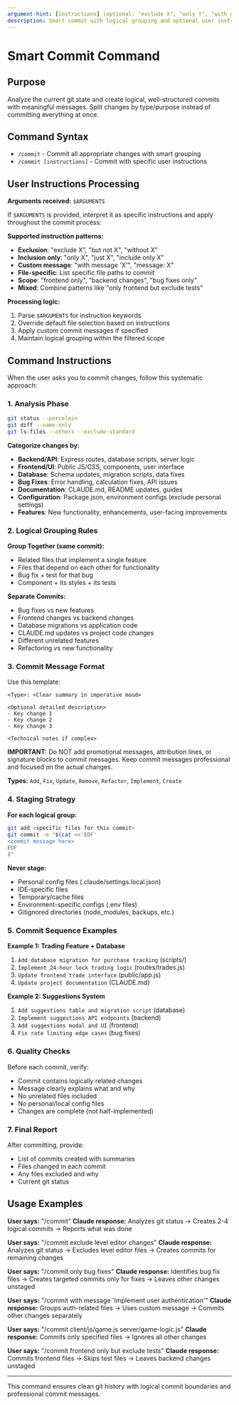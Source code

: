 ```yaml
---
argument-hint: [instructions] (optional: "exclude X", "only Y", "with message 'Z'", specific files)
description: Smart commit with logical grouping and optional user instructions
---
```


# Smart Commit Command

## Purpose
Analyze the current git state and create logical, well-structured commits with meaningful messages. Split changes by type/purpose instead of committing everything at once.

## Command Syntax
- `/commit` - Commit all appropriate changes with smart grouping
- `/commit [instructions]` - Commit with specific user instructions

## User Instructions Processing

**Arguments received:** `$ARGUMENTS`

If `$ARGUMENTS` is provided, interpret it as specific instructions and apply throughout the commit process:

**Supported instruction patterns:**
- **Exclusion**: "exclude X", "but not X", "without X"
- **Inclusion only**: "only X", "just X", "include only X"
- **Custom message**: "with message 'X'", "message: X"
- **File-specific**: List specific file paths to commit
- **Scope**: "frontend only", "backend changes", "bug fixes only"
- **Mixed**: Combine patterns like "only frontend but exclude tests"

**Processing logic:**
1. Parse `$ARGUMENTS` for instruction keywords
2. Override default file selection based on instructions
3. Apply custom commit messages if specified
4. Maintain logical grouping within the filtered scope

## Command Instructions

When the user asks you to commit changes, follow this systematic approach:

### 1. Analysis Phase
```bash
git status --porcelain
git diff --name-only
git ls-files --others --exclude-standard
```

**Categorize changes by:**
- **Backend/API**: Express routes, database scripts, server logic
- **Frontend/UI**: Public JS/CSS, components, user interface
- **Database**: Schema updates, migration scripts, data fixes
- **Bug Fixes**: Error handling, calculation fixes, API issues
- **Documentation**: CLAUDE.md, README updates, guides
- **Configuration**: Package.json, environment configs (exclude personal settings)
- **Features**: New functionality, enhancements, user-facing improvements

### 2. Logical Grouping Rules

**Group Together (same commit):**
- Related files that implement a single feature
- Files that depend on each other for functionality
- Bug fix + test for that bug
- Component + its styles + its tests

**Separate Commits:**
- Bug fixes vs new features
- Frontend changes vs backend changes
- Database migrations vs application code
- CLAUDE.md updates vs project code changes
- Different unrelated features
- Refactoring vs new functionality

### 3. Commit Message Format

Use this template:
```
<Type>: <Clear summary in imperative mood>

<Optional detailed description>
- Key change 1
- Key change 2
- Key change 3

<Technical notes if complex>
```

**IMPORTANT:** Do NOT add promotional messages, attribution lines, or signature blocks to commit messages. Keep commit messages professional and focused on the actual changes.

**Types:** `Add`, `Fix`, `Update`, `Remove`, `Refactor`, `Implement`, `Create`

### 4. Staging Strategy

**For each logical group:**
```bash
git add <specific files for this commit>
git commit -m "$(cat <<'EOF'
<commit message here>
EOF
)"
```

**Never stage:**
- Personal config files (.claude/settings.local.json)
- IDE-specific files
- Temporary/cache files
- Environment-specific configs (.env files)
- Gitignored directories (node_modules, backups, etc.)

### 5. Commit Sequence Examples

**Example 1: Trading Feature + Database**
1. `Add database migration for purchase tracking` (scripts/)
2. `Implement 24-hour lock trading logic` (routes/trades.js)
3. `Update frontend trade interface` (public/app.js)
4. `Update project documentation` (CLAUDE.md)

**Example 2: Suggestions System**
1. `Add suggestions table and migration script` (database)
2. `Implement suggestions API endpoints` (backend)
3. `Add suggestions modal and UI` (frontend)
4. `Fix rate limiting edge cases` (bug fixes)

### 6. Quality Checks

Before each commit, verify:
- Commit contains logically related changes
- Message clearly explains what and why
- No unrelated files included
- No personal/local config files
- Changes are complete (not half-implemented)

### 7. Final Report

After committing, provide:
- List of commits created with summaries
- Files changed in each commit
- Any files excluded and why
- Current git status

## Usage Examples

**User says:** "/commit"
**Claude response:** Analyzes git status → Creates 2-4 logical commits → Reports what was done

**User says:** "/commit exclude level editor changes"
**Claude response:** Analyzes git status → Excludes level editor files → Creates commits for remaining changes

**User says:** "/commit only bug fixes"
**Claude response:** Identifies bug fix files → Creates targeted commits only for fixes → Leaves other changes unstaged

**User says:** "/commit with message 'Implement user authentication'"
**Claude response:** Groups auth-related files → Uses custom message → Commits other changes separately

**User says:** "/commit client/js/game.js server/game-logic.js"
**Claude response:** Commits only specified files → Ignores all other changes

**User says:** "/commit frontend only but exclude tests"
**Claude response:** Commits frontend files → Skips test files → Leaves backend changes unstaged

---

This command ensures clean git history with logical commit boundaries and professional commit messages.